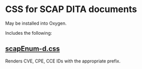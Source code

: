 # CSS for SCAP DITA documents

May be installed into Oxygen.

Includes the following:

## [scapEnum-d.css](scapEnum-d.css)
Renders CVE, CPE, CCE IDs with the appropriate prefix.
